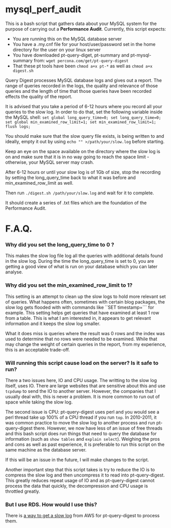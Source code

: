 # mysql_perf_audit

This is a bash script that gathers data about your MySQL system for the purpose of carrying out a **Performance Audit**.
Currently, this script expects:
* You are running this on the MySQL database server
* You have a .my.cnf file for your host/user/password set in the home directory for the user on your linux server
* You have downloaded pt-query-diget, pt-summary and pt-mysql-summary from: ```wget percona.com/get/pt-query-digest```
* That these pt tools have been ```chmod a+x pt-*``` as well as ```chmod a+x digest.sh```

Query Digest processes MySQL database logs and gives out a report.
The range of queries recorded in the logs, the quality and relevance of those queries and the length of time that those queries have been recorded effects the quality of the report.

It is advised that you take a period of 6-12 hours where you record all your queries to the slow log.
In order to do that, set the following variable inside the MySQL shell:
```set global long_query_time=0; set long_query_time=0; set global min_examined_row_limit=1; set min_examined_row_limit=1; flush logs;```

You should make sure that the slow query file exists, is being written to 
and ideally, empty it out by using ```echo "" >/path/your/slow.log``` before starting.

Keep an eye on the space available on the directory where the slow log is on and make sure that it is in no way going to reach the space limit - otherwise, your MySQL server may crash.

After 6-12 hours or until your slow log is of 1Gb of size, stop the recording by setting the long_query_time back to what it was before and min_examined_row_limit as well.

Then run ```./digest.sh /path/your/slow.log``` and wait for it to complete.

It should create a series of .txt files which are the foundation of the Performance Audit.


# F.A.Q.
### Why did you set the long_query_time to 0 ?
This makes the slow log file log all the queries with additional details found in the slow log. 
During the time the long_query_time is set to 0, you are getting a good view of what is run on your database which you can later analyse.

### Why did you set the min_examined_row_limit to 1?
This setting is an attempt to clean up the slow logs to hold more relevant set of queries.
What happens often, sometimes with certain blog packages, the slow log gets flooded with with commands like ``SET timestamp=``` for example. This setting helps get queries that have examined at least 1 row from a table. This is what I am interested in, it appears to get relevant information and it keeps the slow log smaller. 

What it does miss is queries where the result was 0 rows and the index was used to determine that no rows were needed to be examined.
While that may change the weight of certain queries in the report, from my experience, this is an acceptable trade-off.


### Will running this script cause load on the server? Is it safe to run?

There a two issues here, IO and CPU usage. The writting to the slow log itself, uses IO. There are large websites that are sensitive about this and use ```tcpdump``` to send the IO to another server. However, the companies that I usually deal with, this is never a problem. It is more common to run out of space while taking the slow log.

The second issue is CPU: pt-query-digest uses perl and you would see a perl thread take up 100% of a CPU thread if you run ```top```. In 2010-2011, it was common practice to move the slow log to another process and run pt-query-digest there. However, we now have less of an issue of free threads and this bash script does run things that need to query the database for information (such as ```show tables``` and ```explain select```). Weighing the pros and cons as well as past experience, it is preferable to run this script on the same machine as the database server. 

If this will be an issue in the future, I will make changes to the script.

Another important step that this script takes is try to reduce the IO is to compress the slow log and then uncompress it to read into pt-query-digest. This greatly reduces repeat usage of IO and as pt-query-digest cannot process the data that quickly, the decompression and CPU usage is throttled greatly.

### But I use RDS. How would I use this?

There is [a way to get a slow log](http://www.iheavy.com/2014/06/02/howto-automate-mysql-slow-query-analysis-with-amazon-rds/) from AWS for pt-query-digest to process them.
